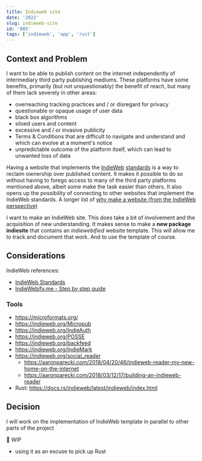 ```yaml
---
title: Indieweb site
date: '2022'
slug: indieweb-site
id: '005'
tags: ['indieweb', 'app', 'rust']
---
```


## Context and Problem

I want to be able to publish content on the internet independently of intermediary third party publishing mediums. These platforms have some benefits, primarily (but not unquestionably) the benefit of reach, but many of them lack severely in other areas:

- overreaching tracking practices and / or disregard for privacy
- questionable or opaque usage of user data
- black box algorithms
- siloed users and content
- excessive and / or invasive publicity
- Terms & Conditions that are difficult to navigate and understand and which can evolve at a moment's notice
- unpredictable outcome of the platform itself, which can lead to unwanted loss of data

Having a website that implements the [IndieWeb](https://indieweb.org/) [standards](https://spec.indieweb.org/) is a way to reclaim ownership over published content. It makes it possible to do so without having to forego access to many of the third party platforms mentioned above, albeit some make the task easier than others. It also opens up the possibility of connecting to other websites that implement the IndieWeb standards.
A longer list of [why make a website (from the IndieWeb perspective)](https://indieweb.org/why)

I want to make an IndieWeb site. This does take a bit of involvement and the acquisition of new understanding.
It makes sense to make a **new package indiesite** that contains an _indiewebified_ website template.
This will allow me to track and document that work. And to use the template of course.

## Considerations

IndieWeb references:

- [IndieWeb Standards](https://spec.indieweb.org/)
- [IndieWebify.me - Step by step guide](https://indiewebify.me/)

### Tools

- https://microformats.org/
- https://indieweb.org/Micropub
- https://indieweb.org/IndieAuth
- https://indieweb.org/POSSE
- https://indieweb.org/backfeed
- https://indieweb.org/IndieMark
- https://indieweb.org/social_reader
  - https://aaronparecki.com/2018/04/20/46/indieweb-reader-my-new-home-on-the-internet
  - https://aaronparecki.com/2018/03/12/17/building-an-indieweb-reader
- Rust: https://docs.rs/indieweb/latest/indieweb/index.html

## Decision

I will work on the implementation of IndieWeb template in parallel to other parts of the project

🚧 WIP

- using it as an excuse to pick up Rust
